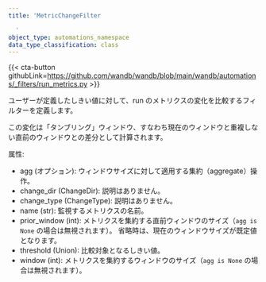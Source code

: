 ```yaml
---
title: 'MetricChangeFilter

  '
object_type: automations_namespace
data_type_classification: class
---
```


{{< cta-button githubLink=https://github.com/wandb/wandb/blob/main/wandb/automations/_filters/run_metrics.py >}}



ユーザーが定義したしきい値に対して、run のメトリクスの変化を比較するフィルターを定義します。

この変化は「タンブリング」ウィンドウ、すなわち現在のウィンドウと重複しない直前のウィンドウとの差分として計算されます。

属性:
- agg (オプション): ウィンドウサイズに対して適用する集約（aggregate）操作。
- change_dir (ChangeDir): 説明はありません。
- change_type (ChangeType): 説明はありません。
- name (str): 監視するメトリクスの名前。
- prior_window (int): メトリクスを集約する直前ウィンドウのサイズ（`agg is None` の場合は無視されます）。
    省略時は、現在のウィンドウサイズが既定値となります。
- threshold (Union): 比較対象となるしきい値。
- window (int): メトリクスを集約するウィンドウのサイズ（`agg is None` の場合は無視されます）。